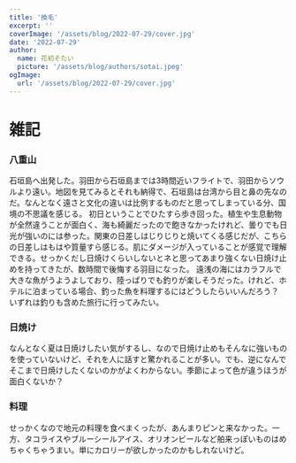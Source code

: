 ```yaml
---
title: '換毛'
excerpt: ''
coverImage: '/assets/blog/2022-07-29/cover.jpg'
date: '2022-07-29'
author:
  name: 花初そたい
  picture: '/assets/blog/authors/sotai.jpeg'
ogImage:
  url: '/assets/blog/2022-07-29/cover.jpg'
---
```

# 雑記

### 八重山
石垣島へ出発した。羽田から石垣島までは3時間近いフライトで、羽田からソウルより遠い。地図を見てみるとそれも納得で、石垣島は台湾から目と鼻の先なのだ。なんとなく遠さと文化の違いは比例するものだと思ってしまっている分、国境の不思議を感じる。
初日ということでひたすら歩き回った。植生や生息動物が全然違うことが面白く、海も綺麗だったので飽きなかったけれど、曇りでも日光が強いのには参った。関東の日差しはじりじりと焼いてくる感じだが、こちらの日差しはもはや質量すら感じる。肌にダメージが入っていることが感覚で理解できる。せっかくだし日焼けくらいしないとネと思ってあまり強くない日焼け止めを持ってきたが、数時間で後悔する羽目になった。
遠浅の海にはカラフルで大きな魚がうようよしており、陸っぱりでも釣りが楽しそうだった。けれど、ホテルに泊まっている場合、釣った魚を料理するにはどうしたらいいんだろう？　いずれは釣りも含めた旅行に行ってみたい。

### 日焼け
なんとなく夏は日焼けしたい気がするし、なので日焼け止めもそんなに強いものを使っていないけど、それを人に話すと驚かれることが多い。でも、逆になんでそこまで日焼けしたくないのかがよくわからない。季節によって色が違うほうが面白くないか？

### 料理
せっかくなので地元の料理を食べまくったが、あんまりピンと来なかった。一方、タコライスやブルーシールアイス、オリオンビールなど舶来っぽいものはめちゃくちゃうまい。単にカロリーが欲しかったのかもしれないけど。